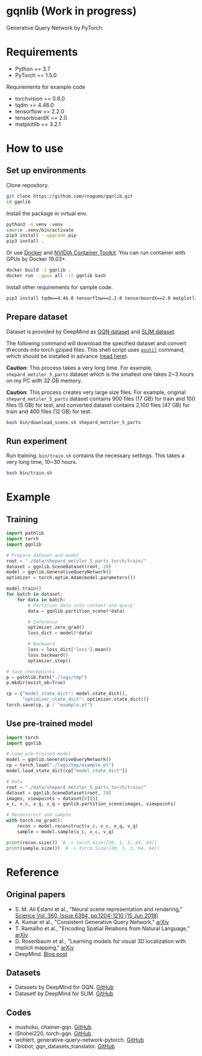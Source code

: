 
# gqnlib (**Work in progress**)

Generative Query Network by PyTorch.

# Requirements

* Python == 3.7
* PyTorch == 1.5.0

Requirements for example code

* torchvision == 0.6.0
* tqdm == 4.46.0
* tensorflow == 2.2.0
* tensorboardX == 2.0
* matplotlib == 3.2.1

# How to use

## Set up environments

Clone repository.

```bash
git clone https://github.com/rnagumo/gqnlib.git
cd gqnlib
```

Install the package in virtual env.

```bash
python3 -m venv .venv
source .venv/bin/activate
pip3 install --upgrade pip
pip3 install .
```

Or use [Docker](https://docs.docker.com/get-docker/) and [NVIDIA Container Toolkit](https://github.com/NVIDIA/nvidia-docker). You can run container with GPUs by Docker 19.03+.

```bash
docker build -t gqnlib .
docker run --gpus all -it gqnlib bash
```

Install other requirements for sample code.

```bash
pip3 install tqdm==4.46.0 tensorflow==2.2.0 tensorboardX==2.0 matplotlib==3.2.1 torchvision==0.6.0
```

## Prepare dataset

Dataset is provided by DeepMind as [GQN dataset](https://github.com/deepmind/gqn-datasets) and [SLIM dataset](https://github.com/deepmind/slim-dataset).

The following command will download the specified dataset and convert tfrecords into torch gziped files. This shell script uses [`gsutil`](https://cloud.google.com/storage/docs/gsutil) command, which should be installed in advance ([read here](https://cloud.google.com/storage/docs/gsutil_install)).

**Caution**: This process takes a very long time. For example, `shepard_metzler_5_parts` dataset which is the smallest one takes 2~3 hours on my PC with 32 GB memory.

**Caution**: This process creates very large size files. For example, original `shepard_metzler_5_parts` dataset contains 900 files (17 GB) for train and 100 files (5 GB) for test, and converted dataset contains 2,100 files (47 GB) for train and 400 files (12 GB) for test.

```bash
bash bin/download_scene.sh shepard_metzler_5_parts
```

## Run experiment

Run training. `bin/train.sh` contains the necessary settings. This takes a very long time, 10~30 hours.

```bash
bash bin/train.sh
```

# Example

## Training

```python
import pathlib
import torch
import gqnlib

# Prepare dataset and model
root = "./data/shepard_metzler_5_parts_torch/train/"
dataset = gqnlib.SceneDataset(root, 20)
model = gqnlib.GenerativeQueryNetwork()
optimizer = torch.optim.Adam(model.parameters())

model.train()
for batch in dataset:
    for data in batch:
        # Partition data into context and query
        data = gqnlib.partition_scene(*data)

        # Inference
        optimizer.zero_grad()
        loss_dict = model(*data)

        # Backward
        loss = loss_dict["loss"].mean()
        loss.backward()
        optimizer.step()

# Save checkpoints
p = pathlib.Path("./logs/tmp")
p.mkdir(exist_ok=True)

cp = {"model_state_dict": model.state_dict(),
      "optimizer_state_dict": optimizer.state_dict()}
torch.save(cp, p / "example.pt")
```

## Use pre-trained model

```python
import torch
import gqnlib

# Load pre-trained model
model = gqnlib.GenerativeQueryNetwork()
cp = torch.load("./logs/tmp/example.pt")
model.load_state_dict(cp["model_state_dict"])

# Data
root = "./data/shepard_metzler_5_parts_torch/train/"
dataset = gqnlib.SceneDataset(root, 20)
images, viewpoints = dataset[0][0]
x_c, v_c, x_q, v_q = gqnlib.partition_scene(images, viewpoints)

# Reconstruct and sample
with torch.no_grad():
    recon = model.reconstruct(x_c, v_c, x_q, v_q)
    sample = model.sample(x_c, v_c, v_q)

print(recon.size())  # -> torch.Size([20, 1, 3, 64, 64])
print(sample.size())  # -> torch.Size([20, 1, 3, 64, 64])
```

# Reference

## Original papers

* S. M. Ali Eslami et al., "Neural scene representation and rendering," [Science Vol. 360, Issue 6394, pp.1204-1210 (15 Jun 2018)](https://science.sciencemag.org/content/360/6394/1204.full?ijkey=kGcNflzOLiIKQ&keytype=ref&siteid=sci)
* A. Kumar et al., "Consistent Generative Query Network," [arXiv](http://arxiv.org/abs/1807.02033)
* T. Ramalho et al., "Encoding Spatial Relations from Natural Language," [arXiv](http://arxiv.org/abs/1807.01670)
* D. Rosenbaum et al., "Learning models for visual 3D localization with implicit
mapping," [arXiv](http://arxiv.org/abs/1807.03149)
* DeepMind. [Blog post](https://deepmind.com/blog/article/neural-scene-representation-and-rendering)

## Datasets

* Datasets by DeepMind for GQN. [GitHub](https://github.com/deepmind/gqn-datasets)
* Datasetf by DeepMind for SLIM. [GitHub](https://github.com/deepmind/slim-dataset)

## Codes

* mushoku, chainer-gqn. [GitHub](https://github.com/musyoku/chainer-gqn)
* iShohei220, torch-gqn. [GitHub](https://github.com/iShohei220/torch-gqn)
* wohlert, generative-query-network-pytorch. [GitHub](https://github.com/wohlert/generative-query-network-pytorch)
* l3robot, gqn_datasets_translator. [GitHub](https://github.com/l3robot/gqn_datasets_translator)
